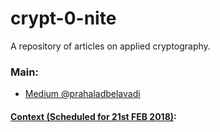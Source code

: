 # crypt-0-nite
A repository of articles on applied cryptography.

### Main:
- [Medium @prahaladbelavadi](https://medium.com/@prahaladbelavadi)

#### [Context (Scheduled for 21st FEB 2018)](https://medium.com/p/98e49635cfca):
